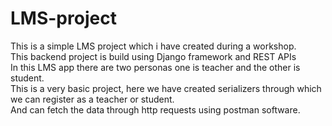 # LMS-project
<p>This is a simple LMS project which i have created during a workshop.<br>
This backend project is build using Django framework and REST APIs <br>
In this LMS app there are two personas one is teacher and the other is student.<br>
This is a very basic project, here we have created serializers through which <br>
we can register as a teacher or student.<br>
And can fetch the data through http requests using postman software.
</p>
